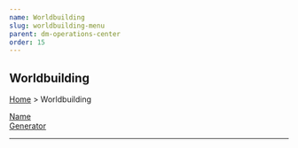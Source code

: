 ```yaml
---
name: Worldbuilding
slug: worldbuilding-menu
parent: dm-operations-center
order: 15
---
```

## Worldbuilding
[Home](dm-operations-center) > Worldbuilding

<div class="menu-container">
    <a href="character-name-generator">Name<br/> Generator</a>
    <a href="."></a>
    <a href="."></a>
    <a href="."></a>
    <a href="."></a>
    <a href="."></a>
    <a href="."></a>
    <a href="."></a>
    <a href="."></a>
    <a href="."></a>
    <a href="."></a>
    <a href="."></a>
    <a href="."></a>
    <a href="."></a>
    <a href="."></a>
</div>
<hr/>